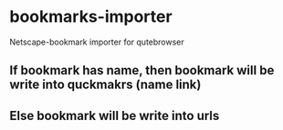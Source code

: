 # bookmarks-importer
Netscape-bookmark importer for qutebrowser

## If bookmark has name, then bookmark will be write into quckmakrs (name link)
## Else bookmark will be write into urls
